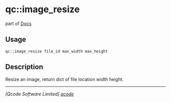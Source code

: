 qc::image_resize
================

part of [Docs](../index.md)

Usage
-----
`qc::image_resize file_id max_width max_height`

Description
-----------
Resize an image, return dict of file location width height.

----------------------------------
*[Qcode Software Limited] [qcode]*

[qcode]: http://www.qcode.co.uk "Qcode Software"